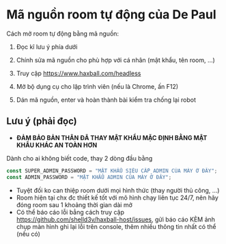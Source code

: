 # Mã nguồn room tự động của De Paul

Cách mở room tự động bằng mã nguồn:
1. Đọc kĩ lưu ý phía dưới

2. Chính sửa mã nguồn cho phù hợp với cá nhân (mật khẩu, tên room, ...)
3. Truy cập https://www.haxball.com/headless
4. Mở bộ dụng cụ cho lập trình viên (nếu là Chrome, ấn F12)
5. Dán mã nguồn, enter và hoàn thành bài kiểm tra chống lại robot

## Lưu ý (phải đọc)
- **ĐẢM BẢO BẢN THÂN ĐÃ THAY MẬT KHẨU MẶC ĐỊNH BẰNG MẬT KHẨU KHÁC AN TOÀN HƠN**

Dành cho ai không biết code, thay 2 dòng đầu bằng
```javascript
const SUPER_ADMIN_PASSWORD = "MẬT KHẨU SIÊU CẤP ADMIN CỦA MÀY Ở ĐÂY";
const ADMIN_PASSWORD = "MẬT KHẨU ADMIN CỦA MÀY Ở ĐÂY";
```

- Tuyệt đối ko can thiệp room dưới mọi hình thức (thay người thủ công, ...)
- Room hiện tại chx đc thiết kế tốt với mô hình chạy liên tục 24/7, nên hãy đóng room sau 1 khoảng thời gian dài mở
- Có thể báo cáo lỗi bẳng cách truy cập https://github.com/shelld3v/haxball-host/issues, gửi báo cáo KÈM ảnh chụp màn hình ghi lại lỗi trên console, thêm nhiều thông tin nhất có thể (nếu có)
